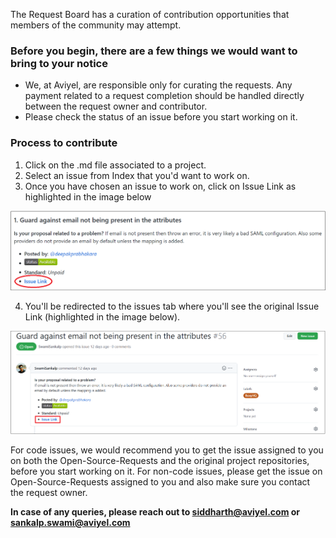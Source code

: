 The Request Board has a curation of contribution opportunities that members of the community may attempt.

### Before you begin, there are a few things we would want to bring to your notice

- We, at Aviyel, are responsible only for curating the requests. Any payment related to a request completion should be handled directly between the request owner and contributor.
- Please check the status of an issue before you start working on it.


### Process to contribute

1. Click on the .md file associated to a project.
2. Select an issue from Index that you'd want to work on.
3. Once you have chosen an issue to work on, click on Issue Link as highlighted in the image below

![issue-link-hightlighted](guideline-images/issue-link-highlight.png)

4. You'll be redirected to the issues tab where you'll see the original Issue Link (highlighted in the image below). 

![github-issue](guideline-images/github-issue.png)


For code issues, we would recommend you to get the issue assigned to you on both the Open-Source-Requests and the original project repositories, before you start working on it. For non-code issues, please get the issue on Open-Source-Requests assigned to you and also make sure you contact the request owner.
 
 


**In case of any queries, please reach out to [siddharth@aviyel.com](mailto:siddharth@aviyel.com) or [sankalp.swami@aviyel.com](mailto:sankalp.swami@aviyel.com)**
